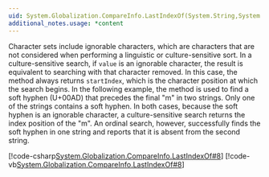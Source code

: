```yaml
---
uid: System.Globalization.CompareInfo.LastIndexOf(System.String,System.Char,System.Int32,System.Globalization.CompareOptions)
additional_notes.usage: *content
---
```


<p>Character sets include ignorable characters, which are characters that are not considered when performing a linguistic or culture-sensitive sort. In a culture-sensitive search, if <code>value</code> is an ignorable character, the result is equivalent to searching with that character removed. In this case, the <xref href="System.Globalization.CompareInfo.LastIndexOf(System.String,System.Char,System.Int32,System.Globalization.CompareOptions)"></xref> method always returns <code>startIndex</code>, which is the character position at which the search begins. In the following example, the <xref href="System.Globalization.CompareInfo.LastIndexOf(System.String,System.Char,System.Int32,System.Globalization.CompareOptions)"></xref> method is used to find a soft hyphen (U+00AD) that precedes the final "m" in two strings. Only one of the strings contains a soft hyphen. In both cases, because the soft hyphen is an ignorable character, a culture-sensitive search returns the index position of the "m". An ordinal search, however, successfully finds the soft hyphen in one string and reports that it is absent from the second string.  
  
 [!code-csharp[System.Globalization.CompareInfo.LastIndexOf#8](~/samples/snippets/csharp/VS_Snippets_CLR_System/system.globalization.compareinfo.lastindexof/cs/lastignorable7.cs#8)]
 [!code-vb[System.Globalization.CompareInfo.LastIndexOf#8](~/samples/snippets/visualbasic/VS_Snippets_CLR_System/system.globalization.compareinfo.lastindexof/vb/lastignorable7.vb#8)]</p>


